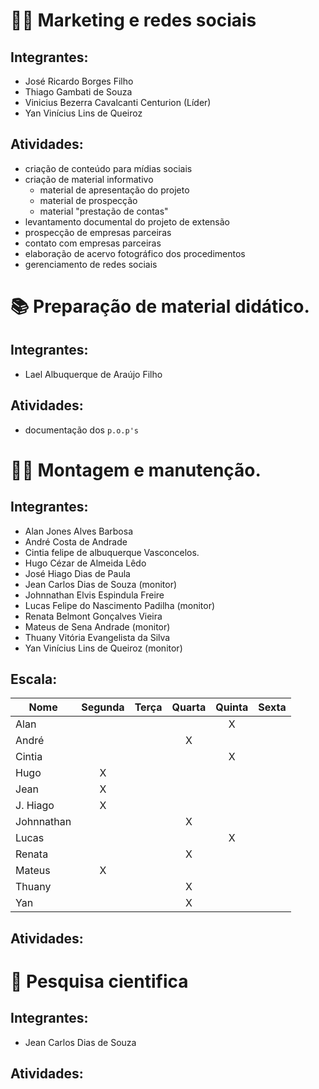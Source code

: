 # :man_technologist: Marketing e redes sociais

## Integrantes:
* José Ricardo Borges Filho
* Thiago Gambati de Souza
* Vinicius Bezerra Cavalcanti Centurion (Líder)
* Yan Vinícius Lins de Queiroz

## Atividades:
* criação de conteúdo para mídias sociais
* criação de material informativo
    * material de apresentação do projeto
    * material de prospecção
    * material "prestação de contas"
* levantamento documental do projeto de extensão
* prospecção de empresas parceiras
* contato com empresas parceiras
* elaboração de acervo fotográfico dos procedimentos
* gerenciamento de redes sociais

# :books: Preparação de material didático.

## Integrantes:
* Lael Albuquerque de Araújo Filho

## Atividades:
* documentação dos `p.o.p's`

# :man_factory_worker: Montagem e manutenção.

## Integrantes:
* Alan Jones Alves Barbosa
* André Costa de Andrade
* Cintia felipe de albuquerque Vasconcelos.
* Hugo Cézar de Almeida Lêdo 
* José Hiago Dias de Paula
* Jean Carlos Dias de Souza (monitor)
* Johnnathan Elvis Espindula Freire 
* Lucas Felipe do Nascimento Padilha (monitor)
* Renata Belmont Gonçalves Vieira 
* Mateus de Sena Andrade (monitor)
* Thuany Vitória Evangelista da Silva
* Yan Vinícius Lins de Queiroz (monitor)

## Escala: 

| Nome | Segunda | Terça | Quarta | Quinta | Sexta |
| ---- | :-----: | :---: | :----: | :----: | :---: |
| Alan |  |  |  |X|  |
| André |  |  |X|  |  |
| Cintia |  |  |  |X|  |
| Hugo |X|  |  |  |  |
| Jean |X| |  |  |  |
| J. Hiago |X| |  |  |  |
| Johnnathan | | |X|  |  |
| Lucas |  |  |  |X|  |
| Renata |  |  |X|  |  |
| Mateus |X|  | |  |  |
| Thuany |  |  |X|  |  |
| Yan |  |  |X|  |  |


## Atividades:

# :satellite:	Pesquisa cientifica

## Integrantes:
* Jean Carlos Dias de Souza

## Atividades:
